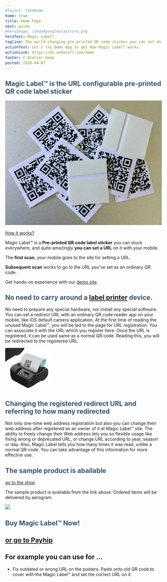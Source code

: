 ```yaml
---
#layout: T4V4Home
home: true
title: Home Page
next: guide
#heroImage: /ueda4googleplaystore.png
heroText: Magic Label™
tagline: The world-changing pre-printed QR code sticker you can set an URL!
actionText: Let's try Demo App to get How Magic Label™ works.
actionLink: https://ml.uedasoft.com/demo
footer: © Atelier Ueda
posted: 2020-04-07
---
```

<div class="features">
  <div class="feature">
    <h2 style="color: #3a5169;">Magic Label™ is the <b>URL configurable</b> pre-printed QR code label sticker</h2>
    <img src="./ss.2023-07-07.19.46.46.png">
    <p><a href="./guide/how-it-works">How it works?</a></p>
    <p>Magic Label™ is a <b>Pre-printed QR code label sticker</b> you can stuck everywhere, and quite amazingly <b>you can set a URL</b> on it with your mobile.</p>
    <p>The <b>first scan</b>, your mobile goes to the site for setting a URL.</p>
    <p><b>Subsequent scan</b> works to go to the URL you've set as an ordinary QR code.</p>
    <p>Get hands-on experience with our <a href="https://ml.uedasoft.com/demo">demo site</a>.</p>
  </div>
  <div class="feature">
    <h2 style="color: #3a5169;">No need to carry around a <a href="https://www.amazon.co.jp/s?k=label+printer">label printer</a> device.</h2>
    <p>No need to prepare any special hardware, nor install any special software. You can set a redirect URL with an ordinary QR code reader app on your mobile, like iOS default camera application. At the first time of reading the unused Magic Label™, you will be led to the page for URL registration. You can associate it with the URL which you register here. Once the URL is registered, it can be used same as a normal QR code. Reading this, you will be redirected to the registered URL.</p>
    <img src="./ss.2023-07-06.15.28.19.png">
  </div>
  <div class="feature">
    <h2 style="color: #3a5169;">Changing the registered redirect URL and referring to how many redirected</h2>
    <p>Not only one-time web address registration but also you can change their web address after registered as an owner of it at Magic Label™ site. The ability to freely change their Web address lets you so flexible usage like fixing wrong or deprecated URL, or change URL according to year, season or day. Also, Magic Label tells you how many times it was read, unlike a normal QR code. You can take advantage of this information for more effective use.</p>
  </div>
  <div class="feature">
    <h2 style="color: #3a5169;">The sample product is abailable</h2>
    <a href="https://payhip.com/b/GPHU">go to the shop</a>
    <p>The sample product is available from the link above. Ordered items will be delivered by aerogram.</p>
    <img src="https://i.imgur.com/4e652et.png">
  </div>
  <div class="feature">
    <h2 style="color: #3a5169;">Buy Magic Label™ Now!</h2>
    <stripe-buy-button
      buy-button-id="buy_btn_1NRYCkG8LX1Yc059ZP3rsE7L"
      publishable-key="pk_live_5YsfTybJwax93Ph5rsr8qZDx"
    >
    </stripe-buy-button>
    <h2 style="color: #3a5169;"><a href="https://payhip.com/b/bj4t2">or go to Payhip</a></h2>
  </div>
<!--  
  <div class="feature">
    <h2 style="color: #3a5169;">Also, you can make your own Magic Label™</h2>
    <a href="https://magiclabel.uedasoft.com/">go to the site</a>
    <p>You can get a printable image of your Magic Label™ at the site so get it and print it that suits your purpose freely. Without buying pre-printed Magic Label™, you will get one Magic Label™ image at sign-in to the Magic Label™. Please enjoy with print it.</p>
  </div>
-->
</div>

## For example you can use for ...
- Fix outdated or wrong URL on the posters. Paste onto old QR code to cover with the Magic Label™ and set the correct URL on it.